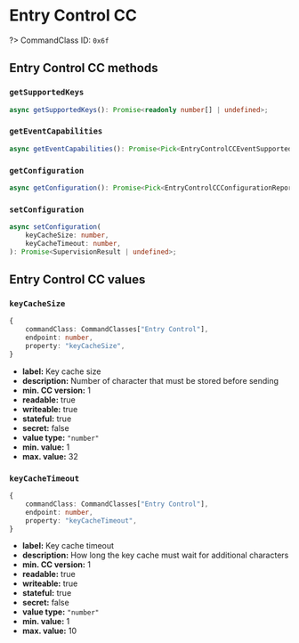 # Entry Control CC

?> CommandClass ID: `0x6f`

## Entry Control CC methods

### `getSupportedKeys`

```ts
async getSupportedKeys(): Promise<readonly number[] | undefined>;
```

### `getEventCapabilities`

```ts
async getEventCapabilities(): Promise<Pick<EntryControlCCEventSupportedReport, "supportedDataTypes" | "supportedEventTypes" | "minKeyCacheSize" | "maxKeyCacheSize" | "minKeyCacheTimeout" | "maxKeyCacheTimeout"> | undefined>;
```

### `getConfiguration`

```ts
async getConfiguration(): Promise<Pick<EntryControlCCConfigurationReport, "keyCacheSize" | "keyCacheTimeout"> | undefined>;
```

### `setConfiguration`

```ts
async setConfiguration(
	keyCacheSize: number,
	keyCacheTimeout: number,
): Promise<SupervisionResult | undefined>;
```

## Entry Control CC values

### `keyCacheSize`

```ts
{
	commandClass: CommandClasses["Entry Control"],
	endpoint: number,
	property: "keyCacheSize",
}
```

- **label:** Key cache size
- **description:** Number of character that must be stored before sending
- **min. CC version:** 1
- **readable:** true
- **writeable:** true
- **stateful:** true
- **secret:** false
- **value type:** `"number"`
- **min. value:** 1
- **max. value:** 32

### `keyCacheTimeout`

```ts
{
	commandClass: CommandClasses["Entry Control"],
	endpoint: number,
	property: "keyCacheTimeout",
}
```

- **label:** Key cache timeout
- **description:** How long the key cache must wait for additional characters
- **min. CC version:** 1
- **readable:** true
- **writeable:** true
- **stateful:** true
- **secret:** false
- **value type:** `"number"`
- **min. value:** 1
- **max. value:** 10
